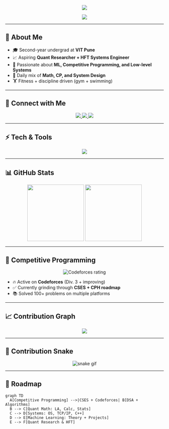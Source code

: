 <!-- Banner -->
<p align="center">
  <img src="https://capsule-render.vercel.app/api?type=waving&color=0:1a73e8,100:0f9d58&height=250&section=header&text=Ishan%20Agrawal&fontSize=60&fontColor=ffffff&animation=fadeIn&fontAlignY=40" />
</p>

<!-- Typing SVG -->
<p align="center">
  <a href="https://github.com/Ishan0803">
    <img src="https://readme-typing-svg.herokuapp.com?size=24&color=1a73e8&width=600&lines=Quant+Researcher+in+the+Making;Competitive+Programmer+%7C+Systems+Learner;Machine+Learning+Enthusiast;Always+Building+%26+Learning" />
  </a>
</p>

---

## 🌟 About Me

- 🎓 Second-year undergrad at **VIT Pune**  
- 📈 Aspiring **Quant Researcher + HFT Systems Engineer**  
- 🤖 Passionate about **ML, Competitive Programming, and Low-level Systems**  
- 🧮 Daily mix of **Math, CP, and System Design**  
- 🏋️ Fitness + discipline driven (gym + swimming)  

---

## 🔗 Connect with Me  

<p align="center">
  <a href="https://www.linkedin.com/in/ishan-agrawal0803/">
    <img src="https://img.shields.io/badge/LinkedIn-0077B5.svg?&style=for-the-badge&logo=linkedin&logoColor=white" />
  </a>
  <a href="https://codeforces.com/profile/ishan_0803_">
    <img src="https://img.shields.io/badge/Codeforces-445f9d?style=for-the-badge&logo=codeforces&logoColor=white" />
  </a>
  <a href="mailto:ishan@example.com">
    <img src="https://img.shields.io/badge/Email-D14836?style=for-the-badge&logo=gmail&logoColor=white" />
  </a>
</p>

---

## ⚡ Tech & Tools

<p align="center">
  <img src="https://skillicons.dev/icons?i=cpp,python,tensorflow,pytorch,git,linux,github,vscode,c,java,mysql,docker&perline=6" />
</p>

---

## 📊 GitHub Stats

<p align="center">
  <img src="https://github-readme-stats.vercel.app/api?username=Ishan0803&show_icons=true&theme=tokyonight&hide_border=true" height="180em" />
  <img src="https://github-readme-stats.vercel.app/api/top-langs/?username=Ishan0803&layout=compact&theme=tokyonight&hide_border=true" height="180em" />
</p>

---

## 🚀 Competitive Programming  

<p align="center">
  <img src="https://cp-logo.vercel.app/codeforces/ishan_0803_" alt="Codeforces rating" />
</p>

- 🔥 Active on **Codeforces** (Div. 3 + improving)  
- ✅ Currently grinding through **CSES + CPH roadmap**  
- 📚 Solved 100+ problems on multiple platforms  

---

## 📈 Contribution Graph  

<p align="center">
  <img src="https://github-readme-activity-graph.vercel.app/graph?username=Ishan0803&theme=react-dark&hide_border=true&area=true" />
</p>

---

## 🐍 Contribution Snake  

<p align="center">
  <img src="https://raw.githubusercontent.com/Ishan0803/Ishan0803/output/github-contribution-grid-snake.svg" alt="snake gif" />
</p>

---

## 🎯 Roadmap

```mermaid
graph TD
  A[Competitive Programming] -->|CSES + Codeforces| B[DSA + Algorithms]
  B --> C[Quant Math: LA, Calc, Stats]
  C --> D[Systems: OS, TCP/IP, C++]
  D --> E[Machine Learning: Theory + Projects]
  E --> F[Quant Research & HFT]

